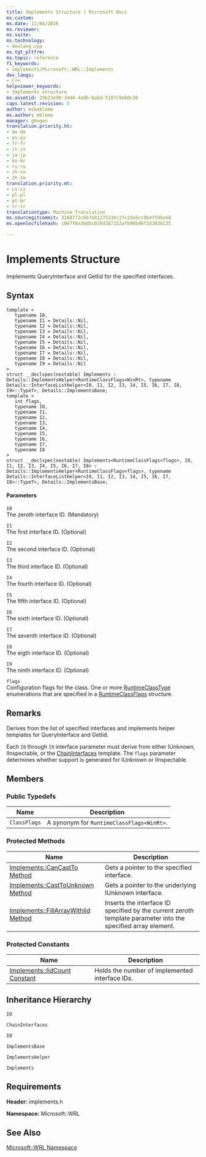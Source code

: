 ```yaml
---
title: Implements Structure | Microsoft Docs
ms.custom: 
ms.date: 11/04/2016
ms.reviewer: 
ms.suite: 
ms.technology:
- devlang-cpp
ms.tgt_pltfrm: 
ms.topic: reference
f1_keywords:
- implements/Microsoft::WRL::Implements
dev_langs:
- C++
helpviewer_keywords:
- Implements structure
ms.assetid: 29b13e90-34d4-4a0b-babd-5187c9eb0c36
caps.latest.revision: 5
author: mikeblome
ms.author: mblome
manager: ghogen
translation.priority.ht:
- de-de
- es-es
- fr-fr
- it-it
- ja-jp
- ko-kr
- ru-ru
- zh-cn
- zh-tw
translation.priority.mt:
- cs-cz
- pl-pl
- pt-br
- tr-tr
translationtype: Machine Translation
ms.sourcegitcommit: 3168772cbb7e8127523bc2fc2da5cc9b4f59beb8
ms.openlocfilehash: c067f6e30dbc026d387313afb96b46f3d3026135

---
```

# Implements Structure
Implements QueryInterface and GetIid for the specified interfaces.  
  
## Syntax  
  
```  
template <  
   typename I0,  
   typename I1 = Details::Nil,  
   typename I2 = Details::Nil,  
   typename I3 = Details::Nil,  
   typename I4 = Details::Nil,  
   typename I5 = Details::Nil,  
   typename I6 = Details::Nil,  
   typename I7 = Details::Nil,  
   typename I8 = Details::Nil,  
   typename I9 = Details::Nil  
>  
struct __declspec(novtable) Implements : Details::ImplementsHelper<RuntimeClassFlags<WinRt>, typename Details::InterfaceListHelper<I0, I1, I2, I3, I4, I5, I6, I7, I8, I9>::TypeT>, Details::ImplementsBase;  
template <  
   int flags,  
   typename I0,  
   typename I1,  
   typename I2,  
   typename I3,  
   typename I4,  
   typename I5,  
   typename I6,  
   typename I7,  
   typename I8  
>  
struct __declspec(novtable) Implements<RuntimeClassFlags<flags>, I0, I1, I2, I3, I4, I5, I6, I7, I8> : Details::ImplementsHelper<RuntimeClassFlags<flags>, typename Details::InterfaceListHelper<I0, I1, I2, I3, I4, I5, I6, I7, I8>::TypeT>, Details::ImplementsBase;  
```  
  
#### Parameters  
 `I0`  
 The zeroth interface ID. (Mandatory)  
  
 `I1`  
 The first interface ID. (Optional)  
  
 `I2`  
 The second interface ID. (Optional)  
  
 `I3`  
 The third interface ID. (Optional)  
  
 `I4`  
 The fourth interface ID. (Optional)  
  
 `I5`  
 The fifth interface ID. (Optional)  
  
 `I6`  
 The sixth interface ID. (Optional)  
  
 `I7`  
 The seventh interface ID. (Optional)  
  
 `I8`  
 The eigth interface ID. (Optional)  
  
 `I9`  
 The ninth interface ID. (Optional)  
  
 `flags`  
 Configuration flags for the class. One or more [RuntimeClassType](../windows/runtimeclasstype-enumeration.md) enumerations that are specified in a [RuntimeClassFlags](../windows/runtimeclassflags-structure.md) structure.  
  
## Remarks  
 Derives from the list of specified interfaces and implements helper templates for QueryInterface and GetIid.  
  
 Each `I0` through `I9` interface parameter must derive from either IUnknown, IInspectable, or the [ChainInterfaces](../windows/chaininterfaces-structure.md) template. The `flags` parameter determines whether support is generated for IUnknown or IInspectable.  
  
## Members  
  
### Public Typedefs  
  
|Name|Description|  
|----------|-----------------|  
|`ClassFlags`|A synonym for `RuntimeClassFlags<WinRt>`.|  
  
### Protected Methods  
  
|Name|Description|  
|----------|-----------------|  
|[Implements::CanCastTo Method](../windows/implements-cancastto-method.md)|Gets a pointer to the specified interface.|  
|[Implements::CastToUnknown Method](../windows/implements-casttounknown-method.md)|Gets a pointer to the underlying IUnknown interface.|  
|[Implements::FillArrayWithIid Method](../windows/implements-fillarraywithiid-method.md)|Inserts the interface ID specified by the current zeroth template parameter into the specified array element.|  
  
### Protected Constants  
  
|Name|Description|  
|----------|-----------------|  
|[Implements::IidCount Constant](../windows/implements-iidcount-constant.md)|Holds the number of implemented interface IDs.|  
  
## Inheritance Hierarchy  
 `I0`  
  
 `ChainInterfaces`  
  
 `I0`  
  
 `ImplementsBase`  
  
 `ImplementsHelper`  
  
 `Implements`  
  
## Requirements  
 **Header:** implements.h  
  
 **Namespace:** Microsoft::WRL  
  
## See Also  
 [Microsoft::WRL Namespace](../windows/microsoft-wrl-namespace.md)


<!--HONumber=Jan17_HO1-->


